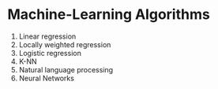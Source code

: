 # Machine-Learning Algorithms
1. Linear regression
2. Locally weighted regression
3. Logistic regression
4. K-NN
5. Natural language processing
6. Neural Networks
